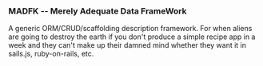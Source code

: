 ### MADFK -- Merely Adequate Data FrameWork

A generic ORM/CRUD/scaffolding description framework. For when aliens are going to destroy the earth if you don't produce a simple recipe app in a week and they can't make up their damned mind whether they want it in sails.js, ruby-on-rails, etc.

